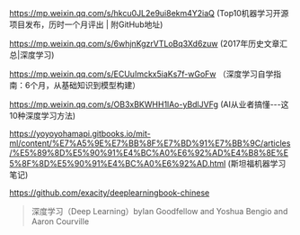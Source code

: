 
https://mp.weixin.qq.com/s/hkcu0JL2e9ui8ekm4Y2iaQ (Top10机器学习开源项目发布，历时一个月评出 | 附GitHub地址)


https://mp.weixin.qq.com/s/6whjnKgzrVTLoBq3Xd6zuw (2017年历史文章汇总|深度学习)

https://mp.weixin.qq.com/s/ECUuImckx5iaKs7f-wGoFw （深度学习自学指南：6个月，从基础知识到模型构建）

https://mp.weixin.qq.com/s/OB3xBKWHH1lAo-yBdlJVFg (AI从业者搞懂---这10种深度学习方法)

https://yoyoyohamapi.gitbooks.io/mit-ml/content/%E7%A5%9E%E7%BB%8F%E7%BD%91%E7%BB%9C/articles/%E5%89%8D%E5%90%91%E4%BC%A0%E6%92%AD%E4%B8%8E%E5%8F%8D%E5%90%91%E4%BC%A0%E6%92%AD.html (斯坦福机器学习笔记)

https://github.com/exacity/deeplearningbook-chinese

> 深度学习（Deep Learning）byIan Goodfellow and Yoshua Bengio and Aaron Courville

